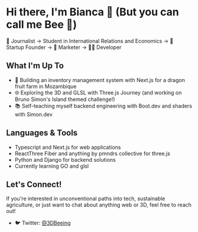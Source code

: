 # Hi there, I'm Bianca 👋 (But you can call me Bee 🐝)

📝 Journalist → Student in International Relations and Economics → 🚀 Startup Founder → 💼 Marketer → 👩‍💻 Developer

## What I'm Up To
- 🚜 Building an inventory management system with Next.js for a dragon fruit farm in Mozambique
- 🌐 Exploring the 3D and GLSL with Three.js Journey (and working on Bruno Simon's Island themed challenge!)
- 📚 Self-teaching myself backend engineering with Boot.dev and shaders with Simon.dev 

## Languages & Tools
- Typescript and Next.js for web applications
- ReactThree Fiber and anything by pmndrs collective for three.js  
- Python and Django for backend solutions
- Currently learning GO and glsl

## Let's Connect!
If you're interested in unconventional paths into tech, sustainable agriculture, or just want to chat about anything web or 3D, feel free to reach out!
- 🐦 Twitter: [@3DBeeing](https://twitter.com/3DBeeing)
